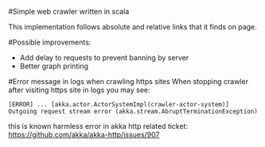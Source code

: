 #Simple web crawler written in scala

This implementation follows absolute and relative links that it finds on page.

#Possible improvements:
* Add delay to requests to prevent banning by server
* Better graph printing

#Error message in logs when crawling https sites
When stopping crawler after visiting https site in logs you may see:
```
[ERROR] ... [akka.actor.ActorSystemImpl(crawler-actor-system)] Outgoing request stream error (akka.stream.AbruptTerminationException)
```
this is known harmless error in akka http
related ticket: https://github.com/akka/akka-http/issues/907